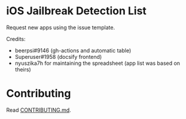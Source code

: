 # iOS Jailbreak Detection List

Request new apps using the issue template.

Credits:
- beerpsi#9146 (gh-actions and automatic table)
- Superuser#1958 (docsify frontend)
- nyuszika7h for maintaining the spreadsheet (app list was based on theirs)

# Contributing
Read [CONTRIBUTING.md](https://github.com/joshuah345/joshuah345.github.io/blob/main/.github/CONTRIBUTING.md).

